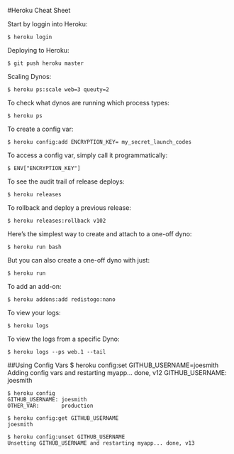 #Heroku Cheat Sheet

Start by loggin into Heroku:

	$ heroku login

Deploying to Heroku:

	$ git push heroku master
	
Scaling Dynos:

	$ heroku ps:scale web=3 queuty=2

To check what dynos are running which process types:

	$ heroku ps

To create a config var:

	$ heroku config:add ENCRYPTION_KEY= my_secret_launch_codes

To access a config var, simply call it programmatically:

	$ ENV["ENCRYPTION_KEY"]
	
To see the audit trail of release deploys:

	$ heroku releases
	
To rollback and deploy a previous release:

	$ heroku releases:rollback v102

Here’s the simplest way to create and attach to a one-off dyno:

	$ heroku run bash
	
But you can also create a one-off dyno with just:

	$ heroku run

To add an add-on:

	$ heroku addons:add redistogo:nano

To view your logs:

	$ heroku logs

To view the logs from a specific Dyno:

	$ heroku logs --ps web.1 --tail

##Using Config Vars
	$ heroku config:set GITHUB_USERNAME=joesmith
	Adding config vars and restarting myapp... done, v12
	GITHUB_USERNAME: joesmith
	
	$ heroku config
	GITHUB_USERNAME: joesmith
	OTHER_VAR:       production
	
	$ heroku config:get GITHUB_USERNAME
	joesmith
	
	$ heroku config:unset GITHUB_USERNAME
	Unsetting GITHUB_USERNAME and restarting myapp... done, v13
